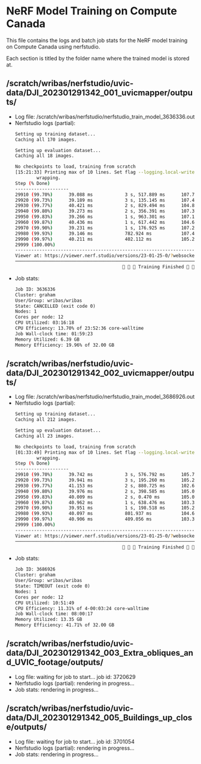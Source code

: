 # NeRF Model Training on Compute Canada

This file contains the logs and batch job stats for the NeRF model training on Compute Canada using nerfstudio.

Each section is titled by the folder name where the trained model is stored at.

## /scratch/wribas/nerfstudio/uvic-data/DJI_202301291342_001_uvicmapper/outputs/

* Log file: /scratch/wribas/nerfstudio/nerfstudio_train_model_3636336.out
* Nerfstudio logs (partial):
    ```bash
    Setting up training dataset...
    Caching all 170 images.

    Setting up evaluation dataset...
    Caching all 18 images.

    No checkpoints to load, training from scratch
    [15:21:33] Printing max of 10 lines. Set flag --logging.local-writer.max-log-size=0 to disable line        writer.py:388
            wrapping.
    Step (% Done)
    --------------------
    29910 (99.70%)      39.088 ms            3 s, 517.889 ms      107.70 K
    29920 (99.73%)      39.189 ms            3 s, 135.145 ms      107.42 K
    29930 (99.77%)      40.421 ms            2 s, 829.494 ms      104.84 K
    29940 (99.80%)      39.273 ms            2 s, 356.391 ms      107.32 K
    29950 (99.83%)      39.266 ms            1 s, 963.301 ms      107.18 K
    29960 (99.87%)      40.436 ms            1 s, 617.442 ms      104.66 K
    29970 (99.90%)      39.231 ms            1 s, 176.925 ms      107.29 K
    29980 (99.93%)      39.146 ms            782.924 ms           107.43 K
    29990 (99.97%)      40.211 ms            402.112 ms           105.24 K
    29999 (100.00%)
    ----------------------------------------------------------------------------------------------------
    Viewer at: https://viewer.nerf.studio/versions/23-01-25-0/?websocket_url=ws://localhost:7007
    ────────────────────────────────────────────────────────────────────────────────────────────────────────────────────────
                                            🎉 🎉 🎉 Training Finished 🎉 🎉 🎉
    ```
* Job stats:
    ```txt
    Job ID: 3636336
    Cluster: graham
    User/Group: wribas/wribas
    State: CANCELLED (exit code 0)
    Nodes: 1
    Cores per node: 12
    CPU Utilized: 03:16:18
    CPU Efficiency: 13.70% of 23:52:36 core-walltime
    Job Wall-clock time: 01:59:23
    Memory Utilized: 6.39 GB
    Memory Efficiency: 19.96% of 32.00 GB
    ```

## /scratch/wribas/nerfstudio/uvic-data/DJI_202301291342_002_uvicmapper/outputs/

* Log file: /scratch/wribas/nerfstudio/nerfstudio_train_model_3686926.out
* Nerfstudio logs (partial):
    ```bash
    Setting up training dataset...
    Caching all 212 images.

    Setting up evaluation dataset...
    Caching all 23 images.

    No checkpoints to load, training from scratch
    [01:33:49] Printing max of 10 lines. Set flag --logging.local-writer.max-log-size=0 to disable line        writer.py:388
            wrapping.
    Step (% Done)
    --------------------
    29910 (99.70%)      39.742 ms            3 s, 576.792 ms      105.78 K
    29920 (99.73%)      39.941 ms            3 s, 195.260 ms      105.24 K
    29930 (99.77%)      41.153 ms            2 s, 880.725 ms      102.63 K
    29940 (99.80%)      39.976 ms            2 s, 398.585 ms      105.07 K
    29950 (99.83%)      40.009 ms            2 s, 0.470 ms        105.00 K
    29960 (99.87%)      40.962 ms            1 s, 638.476 ms      103.32 K
    29970 (99.90%)      39.951 ms            1 s, 198.518 ms      105.24 K
    29980 (99.93%)      40.097 ms            801.937 ms           104.68 K
    29990 (99.97%)      40.906 ms            409.056 ms           103.30 K
    29999 (100.00%)
    ----------------------------------------------------------------------------------------------------
    Viewer at: https://viewer.nerf.studio/versions/23-01-25-0/?websocket_url=ws://localhost:7007
    ────────────────────────────────────────────────────────────────────────────────────────────────────────────────────────
                                            🎉 🎉 🎉 Training Finished 🎉 🎉 🎉
    ```
* Job stats:
    ```txt
    Job ID: 3686926
    Cluster: graham
    User/Group: wribas/wribas
    State: TIMEOUT (exit code 0)
    Nodes: 1
    Cores per node: 12
    CPU Utilized: 10:51:49
    CPU Efficiency: 11.31% of 4-00:03:24 core-walltime
    Job Wall-clock time: 08:00:17
    Memory Utilized: 13.35 GB
    Memory Efficiency: 41.71% of 32.00 GB
    ```

## /scratch/wribas/nerfstudio/uvic-data/DJI_202301291342_003_Extra_obliques_and_UVIC_footage/outputs/

* Log file: waiting for job to start... job id: 3720629
* Nerfstudio logs (partial):
    rendering in progress...
* Job stats:
    rendering in progress...

## /scratch/wribas/nerfstudio/uvic-data/DJI_202301291342_005_Buildings_up_close/outputs/

* Log file: waiting for job to start... job id: 3701054
* Nerfstudio logs (partial):
    rendering in progress...
* Job stats:
    rendering in progress...
